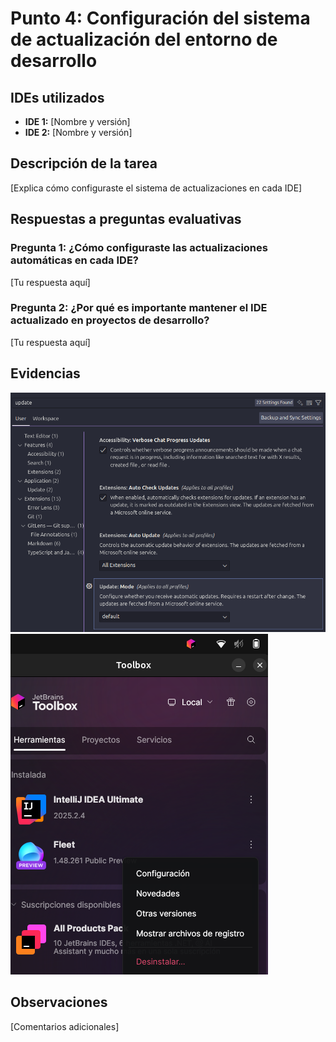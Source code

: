 # Punto 4: Configuración del sistema de actualización del entorno de desarrollo

## IDEs utilizados
- **IDE 1:** [Nombre y versión]
- **IDE 2:** [Nombre y versión]

## Descripción de la tarea
[Explica cómo configuraste el sistema de actualizaciones en cada IDE]

## Respuestas a preguntas evaluativas

### Pregunta 1: ¿Cómo configuraste las actualizaciones automáticas en cada IDE?
[Tu respuesta aquí]

### Pregunta 2: ¿Por qué es importante mantener el IDE actualizado en proyectos de desarrollo?
[Tu respuesta aquí]

## Evidencias
![Configuración actualizaciones IDE 1](capturas/punto4_ide1_actualizaciones.png)
![Configuración actualizaciones IDE 2](capturas/punto4_ide2_actualizaciones.png)

## Observaciones
[Comentarios adicionales]
